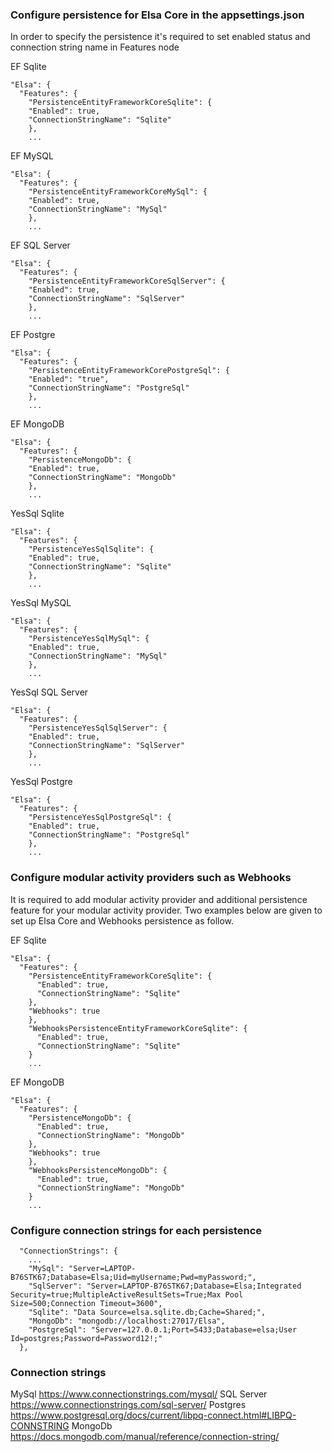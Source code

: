 ### Configure persistence for Elsa Core in the appsettings.json

In order to specify the persistence it's required to set enabled status and connection string name in Features node

EF Sqlite
```
"Elsa": {
  "Features": {
    "PersistenceEntityFrameworkCoreSqlite": {
    "Enabled": true,
    "ConnectionStringName": "Sqlite"
    },
    ...
```

EF MySQL
```
"Elsa": {
  "Features": {
    "PersistenceEntityFrameworkCoreMySql": {
    "Enabled": true,
    "ConnectionStringName": "MySql"
    },
    ...
```

EF SQL Server
```
"Elsa": {
  "Features": {
    "PersistenceEntityFrameworkCoreSqlServer": {
    "Enabled": true,
    "ConnectionStringName": "SqlServer"
    },
    ...  
```

EF Postgre
```
"Elsa": {
  "Features": {
    "PersistenceEntityFrameworkCorePostgreSql": {
    "Enabled": "true",
    "ConnectionStringName": "PostgreSql"
    },
    ...
```

EF MongoDB
```
"Elsa": {
  "Features": {
    "PersistenceMongoDb": {
    "Enabled": true,
    "ConnectionStringName": "MongoDb"
    },
    ...
```

YesSql Sqlite
```
"Elsa": {
  "Features": {
    "PersistenceYesSqlSqlite": {
    "Enabled": true,
    "ConnectionStringName": "Sqlite"
    },
    ...
```

YesSql MySQL
```
"Elsa": {
  "Features": {
    "PersistenceYesSqlMySql": {
    "Enabled": true,
    "ConnectionStringName": "MySql"
    },
    ...
```

YesSql SQL Server
```
"Elsa": {
  "Features": {
    "PersistenceYesSqlSqlServer": {
    "Enabled": true,
    "ConnectionStringName": "SqlServer"
    },
    ...
```

YesSql Postgre
```
"Elsa": {
  "Features": {
    "PersistenceYesSqlPostgreSql": {
    "Enabled": true,
    "ConnectionStringName": "PostgreSql"
    },
    ...
```

### Configure modular activity providers such as Webhooks
It is required to add modular activity provider and additional persistence feature for your modular activity provider.
Two examples below are given to set up Elsa Core and Webhooks persistence as follow.

EF Sqlite
```
"Elsa": {
  "Features": {
    "PersistenceEntityFrameworkCoreSqlite": {
      "Enabled": true,
      "ConnectionStringName": "Sqlite"
    },
    "Webhooks": true
    },
    "WebhooksPersistenceEntityFrameworkCoreSqlite": {
      "Enabled": true,
      "ConnectionStringName": "Sqlite"
    }
    ...
```

EF MongoDB
```
"Elsa": {
  "Features": {
    "PersistenceMongoDb": {
      "Enabled": true,
      "ConnectionStringName": "MongoDb"
    },
    "Webhooks": true
    },
    "WebhooksPersistenceMongoDb": {
      "Enabled": true,
      "ConnectionStringName": "MongoDb"
    }
    ...
```

### Configure connection strings for each persistence

```
  "ConnectionStrings": {
    ...
    "MySql": "Server=LAPTOP-B76STK67;Database=Elsa;Uid=myUsername;Pwd=myPassword;",
    "SqlServer": "Server=LAPTOP-B76STK67;Database=Elsa;Integrated Security=true;MultipleActiveResultSets=True;Max Pool Size=500;Connection Timeout=3600",
    "Sqlite": "Data Source=elsa.sqlite.db;Cache=Shared;",
    "MongoDb": "mongodb://localhost:27017/Elsa",
    "PostgreSql": "Server=127.0.0.1;Port=5433;Database=elsa;User Id=postgres;Password=Password12!;"
  },
```

### Connection strings
MySql
https://www.connectionstrings.com/mysql/
SQL Server
https://www.connectionstrings.com/sql-server/
Postgres
https://www.postgresql.org/docs/current/libpq-connect.html#LIBPQ-CONNSTRING
MongoDb
https://docs.mongodb.com/manual/reference/connection-string/